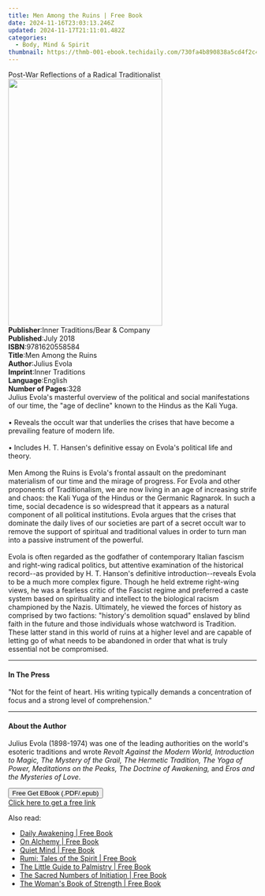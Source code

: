 ```yaml
---
title: Men Among the Ruins | Free Book
date: 2024-11-16T23:03:13.246Z
updated: 2024-11-17T21:11:01.482Z
categories:
  - Body, Mind & Spirit
thumbnail: https://thmb-001-ebook.techidaily.com/730fa4b890838a5cd4f2c4b3c34ba8de27f6b50bfe3ee402aae2c27dfcea6021.jpg
---
```

<main id="book-container">
  <div class="flex flex-col">
    <div class="book-brief flex-1 py-6 px-4 sm:p-6 md:py-10 md:px-8">
      <!-- brief-->
      <div class="book-brief-main">
        Post-War Reflections of a Radical Traditionalist
      </div>
    </div>
    <div
      class="book-meta-info flex-1 grid gap-4 col-start-1 col-end-3 row-start-1 sm:mb-6 sm:grid-cols-4 lg:gap-6 lg:col-start-2 lg:row-end-6 lg:row-span-6 lg:mb-0"
    >
      <div
        class="book-meta-info-left place-content-center mt-4 p-4 text-sm leading-6 col-start-2 col-span-2 dark:text-slate-400"
      >
        <img
          class="w-full h-500 object-cover rounded-lg sm:h-255 sm:col-span-2 lg:col-span-full"
          src="https://img-001-ebook.techidaily.com/893cd9a4dd6989599dd93f8f79480ff63690f43b59a65008f703c153e1ecc5b8.jpg"
          alt=""
          width="312"
          height="500"
        />
      </div>
      <div
        class="book-meta-info-right mt-2 col-start-1 row-start-2 col-span-3 self-center"
      >
        <!-- meta data  -->
        <div class="flex flex-col px-4 md:px-8">
          <div class="flex-1">
            <strong>Publisher</strong>:<span class="px-2"
              >Inner Traditions/Bear &amp; Company</span
            >
          </div>
          <div class="flex-1">
            <strong>Published</strong>:<span class="px-2">July 2018</span>
          </div>
          <div class="flex-1">
            <strong>ISBN</strong>:<span class="px-2">9781620558584</span>
          </div>
          <div class="flex-1">
            <strong>Title</strong>:<span class="px-2">Men Among the Ruins</span>
          </div>
          <div class="flex-1">
            <strong>Author</strong>:<span class="px-2">Julius Evola</span>
          </div>
          <div class="flex-1">
            <strong>Imprint</strong>:<span class="px-2">Inner Traditions</span>
          </div>
          <div class="flex-1">
            <strong>Language</strong>:<span class="px-2">English</span>
          </div>
          <div class="flex-1">
            <strong>Number of Pages</strong>:<span class="px-2">328</span>
          </div>
        </div>
      </div>
    </div>
    <div class="book-description flex-1 py-6 px-4 sm:p-6 md:py-10 md:px-8">
      <div class="book-description-main">
        <div accordion-content="" id="description">
          Julius Evola's masterful overview of the political and social
          manifestations of our time, the "age of decline" known to the Hindus
          as the Kali Yuga.<br /><br />• Reveals the occult war that underlies
          the crises that have become a prevailing feature of modern life.<br /><br />•
          Includes H. T. Hansen's definitive essay on Evola's political life and
          theory. <br /><br />Men Among the Ruins is Evola's frontal assault on
          the predominant materialism of our time and the mirage of progress.
          For Evola and other proponents of Traditionalism, we are now living in
          an age of increasing strife and chaos: the Kali Yuga of the Hindus or
          the Germanic Ragnarok. In such a time, social decadence is so
          widespread that it appears as a natural component of all political
          institutions. Evola argues that the crises that dominate the daily
          lives of our societies are part of a secret occult war to remove the
          support of spiritual and traditional values in order to turn man into
          a passive instrument of the powerful. <br /><br />Evola is often
          regarded as the godfather of contemporary Italian fascism and
          right-wing radical politics, but attentive examination of the
          historical record--as provided by H. T. Hanson's definitive
          introduction--reveals Evola to be a much more complex figure. Though
          he held extreme right-wing views, he was a fearless critic of the
          Fascist regime and preferred a caste system based on spirituality and
          intellect to the biological racism championed by the Nazis.
          Ultimately, he viewed the forces of history as comprised by two
          factions: "history's demolition squad" enslaved by blind faith in the
          future and those individuals whose watchword is Tradition. These
          latter stand in this world of ruins at a higher level and are capable
          of letting go of what needs to be abandoned in order that what is
          truly essential not be compromised.
        </div>
        <div class="accordion-fader"></div>
      </div>
    </div>
    <div class="book-excerpts flex-1 py-6 px-4 sm:p-6 md:py-10 md:px-8">
      <!-- excerpts-->
      <div class="book-excerpts-main">
        <hr />
        <h4 class="placeholder placeholder-heading">
          <span>In The Press</span>
        </h4>
        <p>
          "Not for the feint of heart. His writing typically demands a
          concentration of focus and a strong level of comprehension."
        </p>
      </div>
    </div>
    <div class="book-about-author flex-1 py-6 px-4 sm:p-6 md:py-10 md:px-8">
      <!-- about author-->
      <div class="book-main-author-main">
        <hr />
        <h4 class="placeholder placeholder-heading">
          <span>About the Author</span>
        </h4>
        <p>
          Julius Evola (1898-1974) was one of the leading authorities on the
          world's esoteric traditions and wrote
          <i
            >Revolt Against the Modern World, Introduction to Magic, The Mystery
            of the Grail, The Hermetic Tradition, The Yoga of Power, Meditations
            on the Peaks, The Doctrine of Awakening, </i
          >and<i> Eros and the Mysteries of Love</i>.
        </p>
      </div>
    </div>
    <div class="book-free-get flex-1 py-6 px-4 sm:p-6 md:py-10 md:px-8">
      <button
        id="btn-free-get"
        class="bg-blue-500 hover:bg-blue-700 text-white font-bold py-2 px-4 rounded"
      >
        Free Get EBook (.PDF/.epub)
      </button>
      <div id="countdown-display" class="px-2 text-lg mt-2"></div>
      <a
        id="free-link"
        class="hidden bg-blue-500 hover:bg-blue-700 text-white font-bold py-2 px-4 rounded"
        href="https://www.ebooks.com/en-us/book/96192726/men-among-the-ruins/julius-evola/"
        target="_blank"
        >Click here to get a free link</a
      >
    </div>
    <script>
      let countdownTime = 0;
      let countdownInterval = null;
      document
        .getElementById('btn-free-get')
        .addEventListener('click', startCountdown);
      function startCountdown() {
        countdownTime = new Date().getTime() + 60000 * 3;
        countdownInterval = setInterval(updateCountdown, 1000);
        document.getElementById('btn-free-get').disabled = true;
        document
          .getElementById('btn-free-get')
          .classList.add('bg-gray-500', 'cursor-not-allowed');
      }
      function updateCountdown() {
        let currentTime = new Date().getTime();
        let timeLeft = countdownTime - currentTime;
        let secondsLeft = Math.floor(timeLeft / 1000);
        document.getElementById('countdown-display').innerHTML =
          `Remaining time: ${secondsLeft} seconds.`;
        if (secondsLeft <= 0) {
          clearInterval(countdownInterval);
          document.getElementById('btn-free-get').classList.add('hidden');
          document.getElementById('free-link').classList.remove('hidden');
          document.getElementById('countdown-display').innerHTML = '';
        }
      }
    </script>
  </div>
</main>

<ins class="adsbygoogle"
      style="display:block"
      data-ad-client="ca-pub-7571918770474297"
      data-ad-slot="8358498916"
      data-ad-format="auto"
      data-full-width-responsive="true"></ins>
    

<span class="atpl-alsoreadstyle">Also read:</span>
<div><ul>
<li><a href="https://novels-ebooks.techidaily.com/210710626-9780349429427-daily-awakening/"><u>Daily Awakening | Free Book</u></a></li>
<li><a href="https://novels-ebooks.techidaily.com/210711137-9781786787934-on-alchemy/"><u>On Alchemy | Free Book</u></a></li>
<li><a href="https://novels-ebooks.techidaily.com/210710343-9781684810802-quiet-mind/"><u>Quiet Mind | Free Book</u></a></li>
<li><a href="https://novels-ebooks.techidaily.com/210711003-9798887620312-rumi-tales-of-the-spirit/"><u>Rumi: Tales of the Spirit | Free Book</u></a></li>
<li><a href="https://novels-ebooks.techidaily.com/210711138-9781786787774-the-little-guide-to-palmistry/"><u>The Little Guide to Palmistry | Free Book</u></a></li>
<li><a href="https://novels-ebooks.techidaily.com/210711139-9781786788030-the-sacred-numbers-of-initiation/"><u>The Sacred Numbers of Initiation | Free Book</u></a></li>
<li><a href="https://novels-ebooks.techidaily.com/210710328-9781642508840-the-womans-book-of-strength/"><u>The Woman's Book of Strength | Free Book</u></a></li>
</ul></div>

